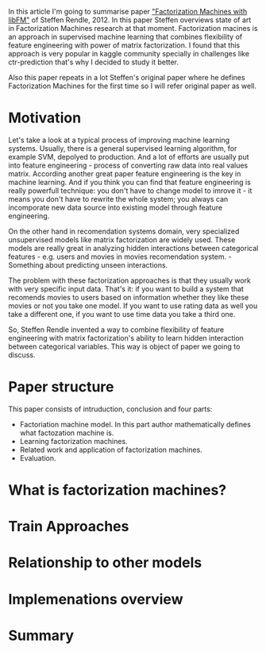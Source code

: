 In this article I'm going to summarise paper ["Factorization Machines with libFM"](http://www.csie.ntu.edu.tw/~b97053/paper/Factorization%20Machines%20with%20libFM.pdf) of Steffen Rendle, 2012.
In this paper Steffen overviews state of art in Factorization Machines research at that moment.
Factorization macines is an approach in supervised machine learning that combines 
flexibility of feature engineering with power of matrix factorization.
I found that this approach is very popular in kaggle community specially in challenges like ctr-prediction 
that's why I decided to study it better.

Also this paper repeats in a lot Steffen's original paper where he defines Factorization Machines for the first time so I will refer original paper as well. 

Motivation
==========

Let's take a look at a typical process of improving machine learning systems.
Usually, there is a general supervised learning algorithm, for example SVM, depolyed to production. And a lot of efforts are usually put into feature engineering - process of converting raw data into real values matrix. According another great paper  feature engineering is the key in machine learning.
And if you think you can find that feature engineering is really powerfull technique: you don't have to change model to imrove it - it means you don't have to rewrite the whole system; you always can incomporate new data source into existing model through feature engineering.

On the other hand in recomendation systems domain, very specialized unsupervised models like matrix factorization are widely used. These models are really great in analyzing hidden interactions between categorical features - e.g. users and movies in movies recomendation system. 
-Something about predicting unseen interactions.

The problem with these factorization approaches is that they usually work with very specific input data. That's it: if you want to build a 
system that recomends movies to users based on information whether they like these movies or not you take one model. If you want to use rating data as well you take a different one, if you want to use time data you take a third one.

So, Steffen Rendle invented a way to combine flexibility of feature engineering with matrix factorization's ability to learn hidden interaction between categorical variables. This way is object of paper we going to discuss.

Paper structure
===============

This paper consists of intruduction, conclusion and four parts:

- Factoriation machine model. In this part author mathematically defines what factozation machine is.
- Learning factorization machines.
- Related work and application of factorization machines.
- Evaluation.

What is factorization machines?
===============================

Train Approaches
================

Relationship to other models
============================

Implemenations overview
========================

Summary
=======

